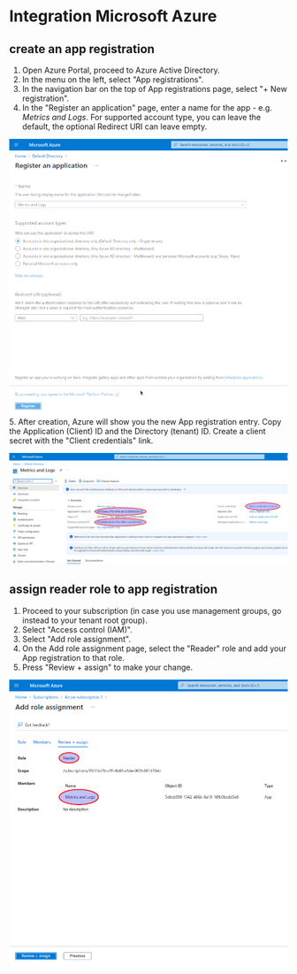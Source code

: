# Integration Microsoft Azure

## create an app registration

1. Open Azure Portal, proceed to Azure Active Directory.  
2. In the menu on the left, select "App registrations".  
3. In the navigation bar on the top of App registrations page, select "+ New registration".  
4. In the "Register an application" page, enter a name for the app - e.g. *Metrics and Logs*. For supported account type, you can leave the default, the optional Redirect URI can leave empty.  
  
![](images/azure_create_app_registration.png)  
5. After creation, Azure will show you the new App registration entry. Copy the Application (Client) ID and the Directory (tenant) ID. Create a client secret with the "Client credentials" link.  
  
![](images/azure_app_id.png)  



## assign reader role to app registration
1. Proceed to your subscription (in case you use management groups, go instead to your tenant root group).  
2. Select "Access control (IAM)".  
3. Select "Add role assignment".  
4. On the Add role assignment page, select the "Reader" role and add your App registration to that role.  
5. Press "Review + assign" to make your change.  
  
![](images/azure_role_assignment.png)  
